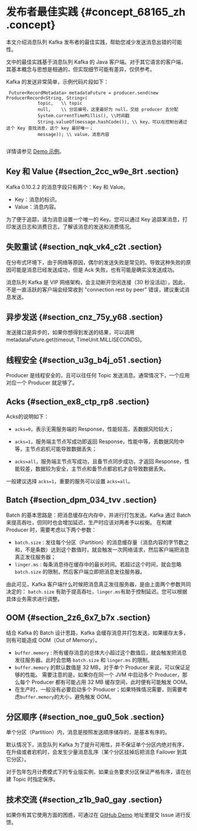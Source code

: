 # 发布者最佳实践 {#concept_68165_zh .concept}

本文介绍消息队列 Kafka 发布者的最佳实践，帮助您减少发送消息出错的可能性。

文中的最佳实践基于消息队列 Kafka 的 Java 客户端。对于其它语言的客户端，其基本概念与思想是相通的，但实现细节可能有差异，仅供参考。

Kafka 的发送非常简单，示例代码片段如下：

``` {#codeblock_evm_tjr_zpj .language-java}
 Future<RecordMetadata> metadataFuture = producer.send(new ProducerRecord<String, String>(
            topic,   \\ topic
            null,    \\ 分区编号，这里最好为 null，交给 producer 去分配
            System.currentTimeMillis(), \\时间戳
            String.valueOf(message.hashCode()), \\ key，可以在控制台通过这个 Key 查找消息，这个 key 最好唯一；
            message)); \\ value，消息内容
		
```

详情请参见 [Demo 示例](https://github.com/AliwareMQ/aliware-kafka-demos/tree/master/kafka-java-demo)。

## Key 和 Value {#section_2cc_w9e_8rt .section}

Kafka 0.10.2.2 的消息字段只有两个：Key 和 Value。

-   Key：消息的标识。
-   Value：消息内容。

为了便于追踪，请为消息设置一个唯一的 Key。您可以通过 Key 追踪某消息，打印发送日志和消费日志，了解该消息的发送和消费情况。

## 失败重试 {#section_nqk_vk4_c2t .section}

在分布式环境下，由于网络等原因，偶尔的发送失败是常见的。导致这种失败的原因可能是消息已经发送成功，但是 Ack 失败，也有可能是确实没发送成功。

消息队列 Kafka 是 VIP 网络架构，会主动断开空闲连接（30 秒没活动），因此，不是一直活跃的客户端会经常收到 "connection rest by peer" 错误，建议重试消息发送。

## 异步发送 {#section_cnz_75y_y68 .section}

发送接口是异步的，如果你想得到发送的结果，可以调用metadataFuture.get\(timeout, TimeUnit.MILLISECONDS\)。

## 线程安全 {#section_u3g_b4j_o51 .section}

Producer 是线程安全的，且可以往任何 Topic 发送消息。通常情况下，一个应用对应一个 Producer 就足够了。

## Acks {#section_ex8_ctp_rp8 .section}

Acks的说明如下：

-   `acks=0`，表示无需服务端的 Response，性能较高，丢数据风险较大；

-   `acks=1`，服务端主节点写成功即返回 Response，性能中等，丢数据风险中等，主节点宕机可能导致数据丢失；

-   `acks=all`，服务端主节点写成功，且备节点同步成功，才返回 Response，性能较差，数据较为安全，主节点和备节点都宕机才会导致数据丢失。


一般建议选择 `acks=1`，重要的服务可以设置 `acks=all`。

## Batch {#section_dpm_034_tvv .section}

Batch 的基本思路是：把消息缓存在内存中，并进行打包发送。Kafka 通过 Batch 来提高吞吐，但同时也会增加延迟，生产时应该对两者予以权衡。 在构建 Producer 时，需要考虑以下两个参数：

-   `batch.size` : 发往每个分区（Partition）的消息缓存量（消息内容的字节数之和，不是条数）达到这个数值时，就会触发一次网络请求，然后客户端把消息真正发往服务器；
-   `linger.ms` : 每条消息待在缓存中的最长时间。若超过这个时间，就会忽略 `batch.size` 的限制，然后客户端立即把消息发往服务器。

由此可见，Kafka 客户端什么时候把消息真正发往服务器，是由上面两个参数共同决定的： `batch.size` 有助于提高吞吐，`linger.ms`有助于控制延迟。您可以根据具体业务需求进行调整。

## OOM {#section_2z6_6x7_b7x .section}

结合 Kafka 的 Batch 设计思路，Kafka 会缓存消息并打包发送，如果缓存太多，则有可能造成 OOM（Out of Memory）。

-   `buffer.memory` : 所有缓存消息的总体大小超过这个数值后，就会触发把消息发往服务器。此时会忽略 `batch.size` 和 `linger.ms` 的限制。
-   `buffer.memory` 的默认数值是 32 MB，对于单个 Producer 来说，可以保证足够的性能。 需要注意的是，如果你在同一个 JVM 中启动多个 Producer，那么每个 Producer 都有可能占用 32 MB 缓存空间，此时便有可能触发 OOM。
-   在生产时，一般没有必要启动多个 Producer；如果特殊情况需要，则需要考虑`buffer.memory`的大小，避免触发 OOM。

## 分区顺序 {#section_noe_gu0_5ok .section}

单个分区（Partition）内，消息是按照发送顺序储存的，是基本有序的。

默认情况下，消息队列 Kafka 为了提升可用性，并不保证单个分区内绝对有序，在升级或者宕机时，会发生少量消息乱序（某个分区挂掉后把消息 Failover 到其它分区）。

对于包年包月计费模式下的专业版实例，如果业务要求分区保证严格有序，请在创建 Topic 时指定保序。

## 技术交流 {#section_z1b_9a0_gay .section}

如果你有其它使用方面的困惑，可通过在 [GitHub Demo](https://github.com/AliwareMQ/aliware-kafka-demos/) 地址里提交 Issue 进行反馈。

